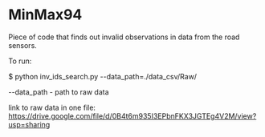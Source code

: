 # MinMax94

Piece of code that finds out invalid observations in data from the road sensors.


To run:

$ python inv_ids_search.py --data_path=./data_csv/Raw/

--data_path - path to raw data

link to raw data in one file: https://drive.google.com/file/d/0B4t6m935I3EPbnFKX3JGTEg4V2M/view?usp=sharing

